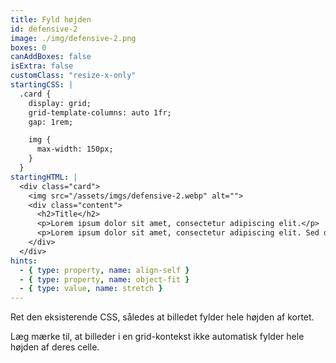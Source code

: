 ```yaml
---
title: Fyld højden
id: defensive-2
image: ./img/defensive-2.png
boxes: 0
canAddBoxes: false
isExtra: false
customClass: "resize-x-only"
startingCSS: |
  .card {
    display: grid;
    grid-template-columns: auto 1fr;
    gap: 1rem;

    img {
      max-width: 150px;
    }
  }
startingHTML: |
  <div class="card">
    <img src="/assets/imgs/defensive-2.webp" alt="">
    <div class="content">
      <h2>Title</h2>
      <p>Lorem ipsum dolor sit amet, consectetur adipiscing elit.</p>
      <p>Lorem ipsum dolor sit amet, consectetur adipiscing elit. Sed do eiusmod tempor incididunt ut labore et dolore magna aliqua.</p>
    </div>
  </div>
hints:
  - { type: property, name: align-self }
  - { type: property, name: object-fit }
  - { type: value, name: stretch }
---
```


Ret den eksisterende CSS, således at billedet fylder hele højden af kortet.

Læg mærke til, at billeder i en grid-kontekst ikke automatisk fylder hele højden af deres celle.
